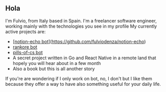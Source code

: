 ## Hola
I'm Fulvio, from Italy based in Spain.
I'm a freelancer software engineer, working mainly with the technologies you see in my profile
My currently active projects are:
- [[notion-echo bot](www.github.com/fulviodenza/notion-echo)](https://github.com/fulviodenza/notion-echo)
- [rankore bot](www.github.com/fulviodneza/rankore)
- [pills-of-cs bot](www.github.com/fulviodenza/pills-of-cs)
- A secret project written in Go and React Native in a remote land that hopely you will hear about in a few month
- Also a book but this is all another story

If you're are wondering if I only work on bot, no, I don't but I like them because they offer a way to have also something useful for your daily life.
